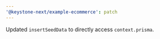```yaml
---
'@keystone-next/example-ecommerce': patch
---
```


Updated `insertSeedData` to directly access `context.prisma`.
